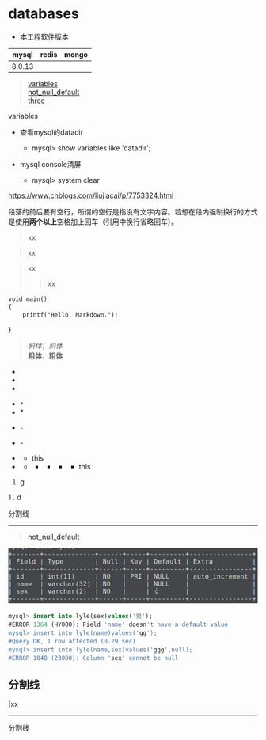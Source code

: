 # databases

* 本工程软件版本

|  mysql  |  redis  |  mongo  |
|:-------:|:-------:|:-------:|
|  8.0.13 |         |         |

><a href="#variables">variables</a>  
<a href="#not_null_default">not_null_default</a>  
<a href="#three">three </a>

<a name="variables">variables</a>
+ 查看mysql的datadir
  + mysql> show variables like 'datadir';

+ mysql console清屏
  + mysql> system clear


https://www.cnblogs.com/liujiacai/p/7753324.html


  
  
段落的前后要有空行，所谓的空行是指没有文字内容。若想在段内强制换行的方式是使用**两个以上**空格加上回车（引用中换行省略回车）。


> xx

> xx

> xx
>> xx


    void main()    
    {    
        printf("Hello, Markdown.");    
}  


> *斜体*，_斜体_    
> **粗体**，__粗体__


+
+
+

* `*`
* \*

- `-`
- \-

- + this

- + - + - + this

1. g



1 . d

分割线
***

><a name="not_null_default">not_null_default</a>

![not null default](/img/not-null-default.png)
```sql
mysql> insert into lyle(sex)values('男');
#ERROR 1364 (HY000): Field 'name' doesn't have a default value
mysql> insert into lyle(name)values('gg');
#Query OK, 1 row affected (0.29 sec)
mysql> insert into lyle(name,sex)values('ggg',null);
#ERROR 1048 (23000): Column 'sex' cannot be null
```


分割线
---

|xx

___
分割线


